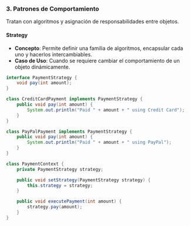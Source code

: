 ### 3. Patrones de Comportamiento
Tratan con algoritmos y asignación de responsabilidades entre objetos.

#### Strategy
- **Concepto**: Permite definir una familia de algoritmos, encapsular cada uno y hacerlos intercambiables.
- **Caso de Uso**: Cuando se requiere cambiar el comportamiento de un objeto dinámicamente.
```java
interface PaymentStrategy {
    void pay(int amount);
}

class CreditCardPayment implements PaymentStrategy {
    public void pay(int amount) {
        System.out.println("Paid " + amount + " using Credit Card");
    }
}

class PayPalPayment implements PaymentStrategy {
    public void pay(int amount) {
        System.out.println("Paid " + amount + " using PayPal");
    }
}

class PaymentContext {
    private PaymentStrategy strategy;

    public void setStrategy(PaymentStrategy strategy) {
        this.strategy = strategy;
    }

    public void executePayment(int amount) {
        strategy.pay(amount);
    }
}
```